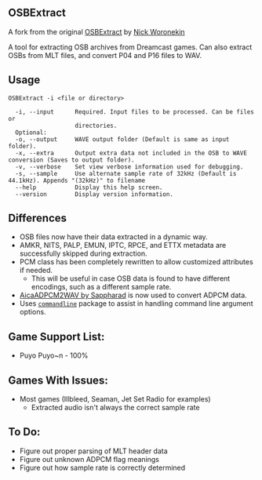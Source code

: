 ## OSBExtract
A fork from the original [OSBExtract](https://github.com/nickworonekin/OSBExtract) by [Nick Woronekin](https://github.com/nickworonekin)

A tool for extracting OSB archives from Dreamcast games. Can also extract OSBs from MLT files, and convert P04 and P16 files to WAV.

## Usage
```
OSBExtract -i <file or directory> 

  -i, --input      Required. Input files to be processed. Can be files or
                   directories.
  Optional:
  -o, --output     WAVE output folder (Default is same as input folder).
  -x, --extra      Output extra data not included in the OSB to WAVE conversion (Saves to output folder).
  -v, --verbose    Set view verbose information used for debugging.
  -s, --sample     Use alternate sample rate of 32kHz (Default is 44.1kHz). Appends "(32kHz)" to filename
  --help           Display this help screen.
  --version        Display version information.
 ```

## Differences
- OSB files now have their data extracted in a dynamic way.
- AMKR, NITS, PALP, EMUN, IPTC, RPCE, and ETTX metadata are successfully skipped during extraction.
- PCM class has been completely rewritten to allow customized attributes if needed. 
    - This will be useful in case OSB data is found to have different encodings, such as a different sample rate.
- [AicaADPCM2WAV by Sappharad](https://github.com/Sappharad/AicaADPCM2WAV) is now used to convert ADPCM data.
- Uses [`commandline`](https://github.com/commandlineparser/commandline) package to assist in handling command line argument options.

## Game Support List:
- Puyo Puyo~n - 100%
 
## Games With Issues:
- Most games (Illbleed, Seaman, Jet Set Radio for examples)
    - Extracted audio isn't always the correct sample rate

## To Do:
- Figure out proper parsing of MLT header data
- Figure out unknown ADPCM flag meanings
- Figure out how sample rate is correctly determined